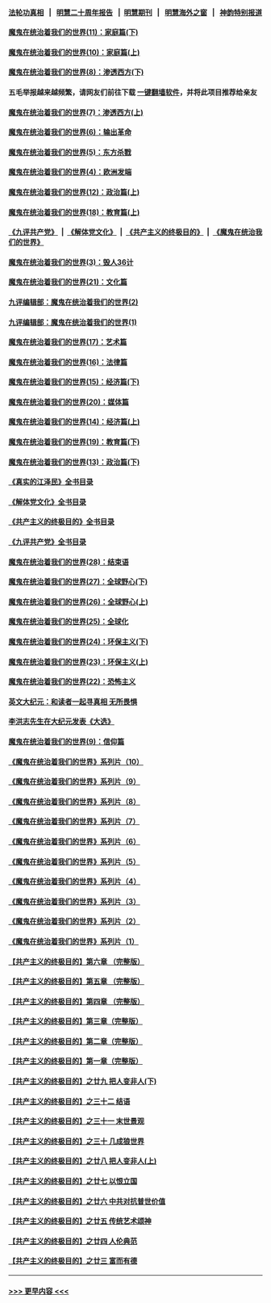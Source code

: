 #### [法轮功真相](https://github.com/gfw-breaker/truth/blob/master/README.md?t=0) &nbsp;&nbsp;|&nbsp;&nbsp; [明慧二十周年报告](https://github.com/gfw-breaker/mh-reports/blob/master/README.md?t=0) &nbsp;&nbsp;|&nbsp;&nbsp;[明慧期刊](https://github.com/gfw-breaker/mh-qikan) &nbsp;&nbsp;|&nbsp;&nbsp; [明慧海外之窗](https://github.com/gfw-breaker/mh-news/blob/master/README.md?t=0) &nbsp;&nbsp;|&nbsp;&nbsp; [神韵特别报道](https://github.com/gfw-breaker/mh-news/blob/master/shenyun.md?t=0)
#### [魔鬼在统治着我们的世界(11)：家庭篇(下)](../pages/nsc422/n10440961.md?t=12012151) 
#### [魔鬼在统治着我们的世界(10)：家庭篇(上)](../pages/nsc422/n10435448.md?t=12012151) 
#### [魔鬼在统治着我们的世界(8)：渗透西方(下)](../pages/nsc422/n10429603.md?t=12012151) 
#### 五毛举报越来越频繁，请网友们前往下载 [一键翻墙软件](https://github.com/gfw-breaker/ssr-accounts)，并将此项目推荐给亲友
#### [魔鬼在统治着我们的世界(7)：渗透西方(上)](../pages/nsc422/n10426013.md?t=12012151) 
#### [魔鬼在统治着我们的世界(6)：输出革命](../pages/nsc422/n10421536.md?t=12012151) 
#### [魔鬼在统治着我们的世界(5)：东方杀戮](../pages/nsc422/n10417707.md?t=12012151) 
#### [魔鬼在统治着我们的世界(4)：欧洲发端](../pages/nsc422/n10414890.md?t=12012151) 
#### [魔鬼在统治着我们的世界(12)：政治篇(上)](../pages/nsc422/n10444576.md?t=12012151) 
#### [魔鬼在统治着我们的世界(18)：教育篇(上)](../pages/nsc422/n10526970.md?t=12012151) 
#### [《九评共产党》](https://github.com/begood0513/9ping.md/blob/master/README.md) &nbsp;|&nbsp; [《解体党文化》](../../../../jtdwh.md/blob/master/README.md)  &nbsp;|&nbsp; [《共产主义的终极目的》](../../../../gczydzjmd.md/blob/master/README.md) &nbsp;|&nbsp; [《魔鬼在统治我们的世界》](../../../../mgztzwmdsj.md/blob/master/README.md) 
#### [魔鬼在统治着我们的世界(3)：毁人36计](../pages/nsc422/n10411583.md?t=12012151) 
#### [魔鬼在统治着我们的世界(21)：文化篇](../pages/nsc422/n10597706.md?t=12012151) 
#### [九评编辑部：魔鬼在统治着我们的世界(2)](../pages/nsc422/n10410036.md?t=12012151) 
#### [九评编辑部：魔鬼在统治着我们的世界(1)](../pages/nsc422/n10406825.md?t=12012151) 
#### [魔鬼在统治着我们的世界(17)：艺术篇](../pages/nsc422/n10499093.md?t=12012151) 
#### [魔鬼在统治着我们的世界(16)：法律篇](../pages/nsc422/n10485969.md?t=12012151) 
#### [魔鬼在统治着我们的世界(15)：经济篇(下)](../pages/nsc422/n10469975.md?t=12012151) 
#### [魔鬼在统治着我们的世界(20)：媒体篇](../pages/nsc422/n10586579.md?t=12012151) 
#### [魔鬼在统治着我们的世界(14)：经济篇(上)](../pages/nsc422/n10457370.md?t=12012151) 
#### [魔鬼在统治着我们的世界(19)：教育篇(下)](../pages/nsc422/n10564808.md?t=12012151) 
#### [魔鬼在统治着我们的世界(13)：政治篇(下)](../pages/nsc422/n10448270.md?t=12012151) 
#### [《真实的江泽民》全书目录](../pages/nsc422/n13721399.md?t=12012151) 
#### [《解体党文化》全书目录](../pages/nsc422/n13721157.md?t=12012151) 
#### [《共产主义的终极目的》全书目录](../pages/nsc422/n13721048.md?t=12012151) 
#### [《九评共产党》全书目录](../pages/nsc422/n13708085.md?t=12012151) 
#### [魔鬼在统治着我们的世界(28)：结束语](../pages/nsc422/n10936246.md?t=12012151) 
#### [魔鬼在统治着我们的世界(27)：全球野心(下)](../pages/nsc422/n10928319.md?t=12012151) 
#### [魔鬼在统治着我们的世界(26)：全球野心(上)](../pages/nsc422/n10900318.md?t=12012151) 
#### [魔鬼在统治着我们的世界(25)：全球化](../pages/nsc422/n10788205.md?t=12012151) 
#### [魔鬼在统治着我们的世界(24)：环保主义(下)](../pages/nsc422/n10695307.md?t=12012151) 
#### [魔鬼在统治着我们的世界(23)：环保主义(上)](../pages/nsc422/n10688613.md?t=12012151) 
#### [魔鬼在统治着我们的世界(22)：恐怖主义](../pages/nsc422/n10614727.md?t=12012151) 
#### [英文大纪元：和读者一起寻真相 无所畏惧](../pages/nsc422/n12542027.md?t=12012151) 
#### [李洪志先生在大纪元发表《大选》](../pages/nsc422/n12534746.md?t=12012151) 
#### [魔鬼在统治着我们的世界(9)：信仰篇](../pages/nsc422/n10432159.md?t=12012151) 
#### [《魔鬼在统治着我们的世界》系列片（10）](../pages/nsc422/n12292670.md?t=12012151) 
#### [《魔鬼在统治着我们的世界》系列片（9）](../pages/nsc422/n12290859.md?t=12012151) 
#### [《魔鬼在统治着我们的世界》系列片（8）](../pages/nsc422/n12287445.md?t=12012151) 
#### [《魔鬼在统治着我们的世界》系列片（7）](../pages/nsc422/n12283425.md?t=12012151) 
#### [《魔鬼在统治着我们的世界》系列片（6）](../pages/nsc422/n12282314.md?t=12012151) 
#### [《魔鬼在统治着我们的世界》系列片（5）](../pages/nsc422/n12281419.md?t=12012151) 
#### [《魔鬼在统治着我们的世界》系列片（4）](../pages/nsc422/n12274024.md?t=12012151) 
#### [《魔鬼在统治着我们的世界》系列片（3）](../pages/nsc422/n12271322.md?t=12012151) 
#### [《魔鬼在统治着我们的世界》系列片（2）](../pages/nsc422/n12269049.md?t=12012151) 
#### [《魔鬼在统治着我们的世界》系列片（1）](../pages/nsc422/n12267575.md?t=12012151) 
#### [【共产主义的终极目的】第六章 （完整版）](../pages/nsc422/n11428913.md?t=12012151) 
#### [【共产主义的终极目的】第五章 （完整版）](../pages/nsc422/n11428912.md?t=12012151) 
#### [【共产主义的终极目的】第四章 （完整版）](../pages/nsc422/n11428907.md?t=12012151) 
#### [【共产主义的终极目的】第三章（完整版）](../pages/nsc422/n11428848.md?t=12012151) 
#### [【共产主义的终极目的】第二章（完整版）](../pages/nsc422/n11428831.md?t=12012151) 
#### [【共产主义的终极目的】第一章（完整版）](../pages/nsc422/n11417651.md?t=12012151) 
#### [【共产主义的终极目的】之廿九 把人变非人(下)](../pages/nsc422/n11344140.md?t=12012151) 
#### [【共产主义的终极目的】之三十二 结语](../pages/nsc422/n11360535.md?t=12012151) 
#### [【共产主义的终极目的】之三十一 末世景观](../pages/nsc422/n11351129.md?t=12012151) 
#### [【共产主义的终极目的】之三十 几成狼世界](../pages/nsc422/n11348280.md?t=12012151) 
#### [【共产主义的终极目的】之廿八 把人变非人(上)](../pages/nsc422/n11340492.md?t=12012151) 
#### [【共产主义的终极目的】之廿七 以恨立国](../pages/nsc422/n11336944.md?t=12012151) 
#### [【共产主义的终极目的】之廿六 中共对抗普世价值](../pages/nsc422/n11324785.md?t=12012151) 
#### [【共产主义的终极目的】之廿五 传统艺术颂神](../pages/nsc422/n11296396.md?t=12012151) 
#### [【共产主义的终极目的】之廿四 人伦典范](../pages/nsc422/n11296397.md?t=12012151) 
#### [【共产主义的终极目的】之廿三 富而有德](../pages/nsc422/n11283598.md?t=12012151) 

----
#### [ >>> 更早内容 <<< ](../indexes/nsc422-earlier.md)
